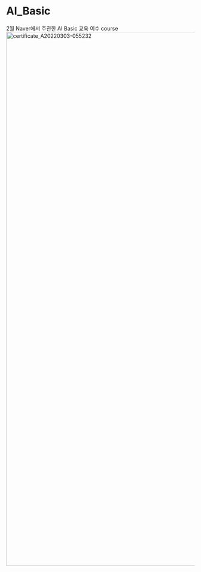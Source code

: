 # AI_Basic
2월 Naver에서 주관한 AI Basic 교육 이수 course</br>
<img width="1425" alt="certificate_A20220303-055232" src="https://user-images.githubusercontent.com/75964073/158069615-61a91a87-fe3e-46cd-a9e9-dc04f2800651.png">
